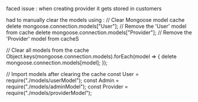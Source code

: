 faced issue : when creating provider it gets stored in customers

had to manually clear the models using : 
// Clear Mongoose model cache
delete mongoose.connection.models["User"]; // Remove the 'User' model from cache
delete mongoose.connection.models["Provider"]; // Remove the 'Provider' model from cacheS


// Clear all models from the cache
Object.keys(mongoose.connection.models).forEach(model => {
  delete mongoose.connection.models[model];
});

// Import models after clearing the cache
const User = require("./models/userModel");
const Admin = require("./models/adminModel");
const Provider = require("./models/providerModel");